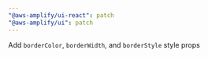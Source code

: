 ```yaml
---
"@aws-amplify/ui-react": patch
"@aws-amplify/ui": patch
---
```


Add `borderColor`, `borderWidth`, and `borderStyle` style props
